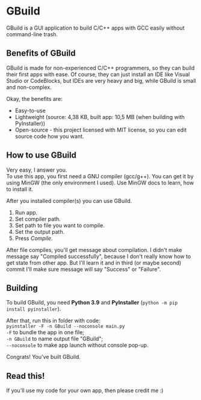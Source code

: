 # GBuild
GBuild is a GUI application to build C/C++ apps with GCC easily without command-line trash.
## Benefits of GBuild
GBuild is made for non-experienced C/C++ programmers, so they can build their first apps with ease. Of course, they can
just install an IDE like Visual Studio or CodeBlocks, but IDEs are very heavy and big, while GBuild is small and
non-complex.

Okay, the benefits are:
- Easy-to-use
- Lightweight (source: 4,38 KB, built app: 10,5 MB (when building with PyInstaller))
- Open-source - this project licensed with MIT license, so you can edit source code how you want.

## How to use GBuild
Very easy, I answer you.<br>
To use this app, you first need a GNU compiler (gcc/g++). You can get it by using MinGW (the only environment I used).
Use MinGW docs to learn, how to install it.

After you installed compiler(s) you can use GBuild.
1. Run app.
2. Set compiler path.
3. Set path to file you want to compile.
4. Set the output path.
5. Press _Compile_.

After file compiles, you'll get message about compilation. I didn't make message say "Compiled successfully", because I
don't really know how to get state from other app. But I'll learn it and in third (or maybe second) commit I'll make sure
message will say "Success" or "Failure".
## Building
To build GBuild, you need **Python 3.9** and **PyInstaller** (`python -m pip install pyinstaller`).

After that, run this in folder with code:<br>
`pyinstaller -F -n GBuild --noconsole main.py`<br>
`-F` to bundle the app in one file;<br>
`-n GBuild` to name output file "GBuild";<br>
`--noconsole` to make app launch without console pop-up.

Congrats! You've built GBuild.
## Read this!
If you'll use my code for your own app, then please credit me :)
